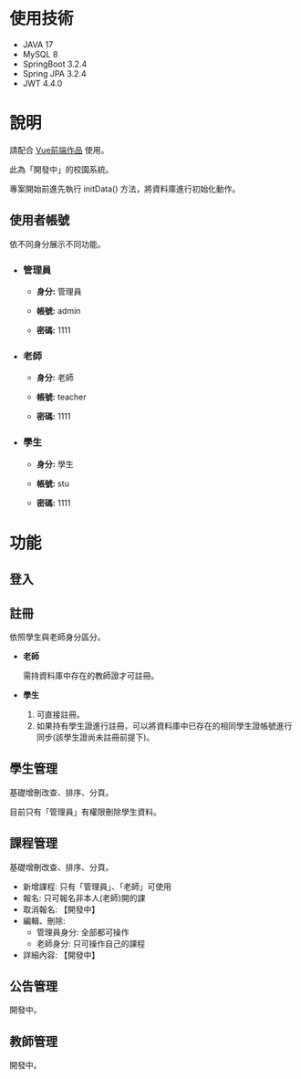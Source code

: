 # 使用技術

- JAVA 17
- MySQL 8
- SpringBoot 3.2.4
- Spring JPA 3.2.4
- JWT 4.4.0



# 說明

請配合 [Vue前端作品](https://github.com/weh2o/vuefrontend) 使用。

此為「開發中」的校園系統。

專案開始前進先執行 initData() 方法，將資料庫進行初始化動作。


## 使用者帳號

依不同身分展示不同功能。

- ### **管理員**

  - **身分:** 管理員

  - **帳號:** admin

  - **密碼:** 1111

- ### **老師**

  - **身分:** 老師

  - **帳號:** teacher

  - **密碼:** 1111

- ### 學生

  - **身分:** 學生

  - **帳號:** stu

  - **密碼:** 1111

# 功能

## 登入

## 註冊

依照學生與老師身分區分。

- **老師**

  需持資料庫中存在的教師證才可註冊。

- **學生**

  1. 可直接註冊。
  2. 如果持有學生證進行註冊，可以將資料庫中已存在的相同學生證帳號進行同步(該學生證尚未註冊前提下)。

## 學生管理

基礎增刪改查、排序、分頁。

目前只有「管理員」有權限刪除學生資料。

## 課程管理

基礎增刪改查、排序、分頁。
- 新增課程: 只有「管理員」、「老師」可使用
- 報名: 只可報名非本人(老師)開的課
- 取消報名: 【開發中】
- 編輯、刪除: 
  - 管理員身分: 全部都可操作
  - 老師身分: 只可操作自己的課程
- 詳細內容: 【開發中】

## 公告管理

開發中。

## 教師管理

開發中。
